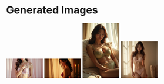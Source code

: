 # Generated Images



<img src="2025_07_14_01.webp" width="100"/> <img src="2025_07_14_02.webp" width="100"/> <img src="2025_07_14_03.webp" width="100"/> <img src="2025_07_14_04.webp" width="100"/>